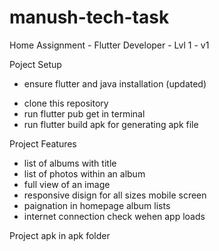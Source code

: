 # manush-tech-task
Home Assignment - Flutter Developer - Lvl 1 - v1

Poject Setup
 * ensure flutter and java  installation (updated)
 - clone this repository 
 - run flutter pub get in terminal
 - run flutter build apk for generating apk file 

Project Features 
 - list of albums with title
 - list of photos within an album
 - full view of an image
 - responsive disign for all sizes mobile screen
 - paignation in homepage album lists
 - internet connection check wehen app loads

Project apk in apk folder